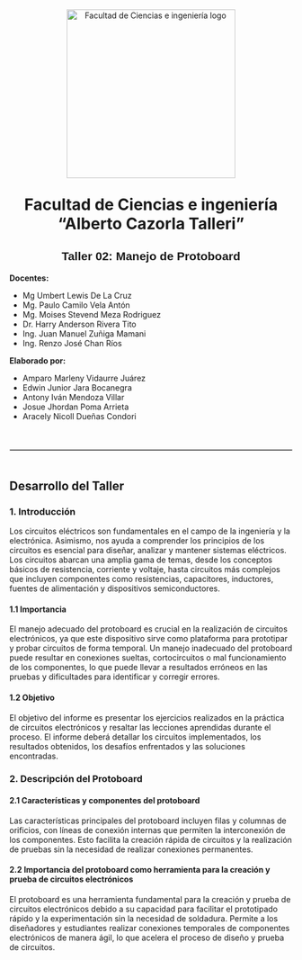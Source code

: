 <p align="center" style="margin-top: 50px; margin-bottom: 50px; font-family: Arial, sans-serif;">
  <p align="center">
    <img src="https://semanadelcannabis.cayetano.edu.pe/assets/img/logo-upch.png" width="300" alt="Facultad de Ciencias e ingeniería logo">
  </p>  
  <h1 align="center" style="margin-top: 30px; margin-bottom: 0px;">Facultad de Ciencias e ingeniería “Alberto Cazorla Talleri”</h1>
</p>

<h2 align="center" style="font-family: Arial, sans-serif;">Taller 02: Manejo de Protoboard</h2>

<strong> Docentes:</strong>
- Mg Umbert Lewis De La Cruz
- Mg. Paulo Camilo Vela Antón 
- Mg. Moises Stevend Meza Rodriguez 
- Dr. Harry Anderson Rivera Tito 
- Ing. Juan Manuel Zuñiga Mamani  
- Ing. Renzo José Chan Ríos

<strong>Elaborado por:</strong>
- Amparo Marleny Vidaurre Juárez
- Edwin Junior Jara Bocanegra
- Antony Iván Mendoza Villar
- Josue Jhordan Poma Arrieta
- Aracely Nicoll Dueñas Condori
</p>

<hr style="border: 1px solid #ccc; margin-top: 50px; margin-bottom: 50px;">

## Desarrollo del Taller

### 1. Introducción

Los circuitos eléctricos son fundamentales en el campo de la ingeniería y la electrónica. Asimismo, nos ayuda a comprender los principios de los circuitos es esencial para diseñar, analizar y mantener sistemas eléctricos. Los circuitos abarcan una amplia gama de temas, desde los conceptos básicos de resistencia, corriente y voltaje, hasta circuitos más complejos que incluyen componentes como resistencias, capacitores, inductores, fuentes de alimentación y dispositivos semiconductores.

#### 1.1 Importancia

El manejo adecuado del protoboard es crucial en la realización de circuitos electrónicos, ya que este dispositivo sirve como plataforma para prototipar y probar circuitos de forma temporal. Un manejo inadecuado del protoboard puede resultar en conexiones sueltas, cortocircuitos o mal funcionamiento de los componentes, lo que puede llevar a resultados erróneos en las pruebas y dificultades para identificar y corregir errores.

#### 1.2  Objetivo

El objetivo del informe es presentar los ejercicios realizados en la práctica de circuitos electrónicos y resaltar las lecciones aprendidas durante el proceso. El informe deberá detallar los circuitos implementados, los resultados obtenidos, los desafíos enfrentados y las soluciones encontradas.
 
### 2. Descripción del Protoboard

#### 2.1 Características y componentes del protoboard

Las características principales del protoboard incluyen filas y columnas de orificios, con líneas de conexión internas que permiten la interconexión de los componentes. Esto facilita la creación rápida de circuitos y la realización de pruebas sin la necesidad de realizar conexiones permanentes.

#### 2.2 Importancia del  protoboard como herramienta para la creación y prueba de circuitos electrónicos

El protoboard es una herramienta fundamental para la creación y prueba de circuitos electrónicos debido a su capacidad para facilitar el prototipado rápido y la experimentación sin la necesidad de soldadura. Permite a los diseñadores y estudiantes realizar conexiones temporales de componentes electrónicos de manera ágil, lo que acelera el proceso de diseño y prueba de circuitos. 
